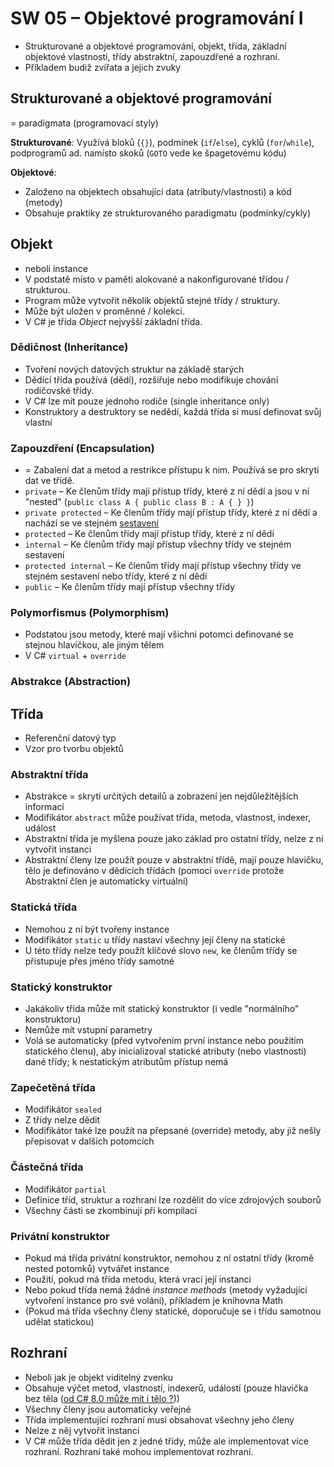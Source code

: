 # SW 05 – Objektové programování I

* Strukturované a objektové programování, objekt, třída, základní objektové vlastnosti, třídy abstraktní, zapouzdřené a rozhraní.
* Příkladem budiž zvířata a jejich zvuky

## Strukturované a objektové programování

= paradigmata (programovací styly)

__Strukturované__: Využívá bloků (`{}`), podmínek (`if`/`else`), cyklů (`for`/`while`), podprogramů ad. namísto skoků (`GOTO` vede ke špagetovému kódu)

__Objektové__:

* Založeno na objektech obsahující data (atributy/vlastnosti) a kód (metody)
* Obsahuje praktiky ze strukturovaného paradigmatu (podmínky/cykly)

## Objekt

* neboli instance
* V podstatě místo v paměti alokované a nakonfigurované třídou / strukturou.
* Program může vytvořit několik objektů stejné třídy / struktury.
* Může být uložen v proměnné / kolekci.
* V C# je třída _Object_ nejvyšší základní třída.

### Dědičnost (Inheritance)

* Tvoření nových datových struktur na základě starých
* Dědící třída používá (dědí), rozšiřuje nebo modifikuje chování rodičovské třídy.
* V C# lze mít pouze jednoho rodiče (single inheritance only)
* Konstruktory a destruktory se nedědí, každá třída si musí definovat svůj vlastní

### Zapouzdření (Encapsulation)

* = Zabalení dat a metod a restrikce přístupu k nim. Používá se pro skrytí dat ve třídě.
* `private` – Ke členům třídy mají přístup třídy, které z ní dědí a jsou v ní "nested" (`public class A { public class B : A { } }`)
* `private protected` – Ke členům třídy mají přístup třídy, které z ní dědí a nachází se ve stejném [sestavení](https://docs.microsoft.com/cs-cz/dotnet/standard/assembly/)
* `protected` – Ke členům třídy mají přístup třídy, které z ní dědí
* `internal` – Ke členům třídy mají přístup všechny třídy ve stejném sestavení
* `protected internal` – Ke členům třídy mají přístup všechny třídy ve stejném sestavení nebo třídy, které z ní dědí
* `public` – Ke členům třídy mají přístup všechny třídy

### Polymorfismus (Polymorphism)

* Podstatou jsou metody, které mají všichni potomci definované se stejnou hlavičkou, ale jiným tělem
* V C# `virtual` + `override`

### Abstrakce (Abstraction)

## Třída

* Referenční datový typ
* Vzor pro tvorbu objektů

### Abstraktní třída

* Abstrakce = skrytí určitých detailů a zobrazení jen nejdůležitějších informací
* Modifikátor `abstract` může používat třída, metoda, vlastnost, indexer, událost
* Abstraktní třída je myšlena pouze jako základ pro ostatní třídy, nelze z ní vytvořit instanci
* Abstraktní členy lze použít pouze v abstraktní třídě, mají pouze hlavičku, tělo je definováno v dědících třídách (pomocí `override` protože Abstraktní člen je automaticky virtuální)

### Statická třída

* Nemohou z ní být tvořeny instance
* Modifikátor `static` u třídy nastaví všechny její členy na statické
* U této třídy nelze tedy použít klíčové slovo `new`, ke členům třídy se přistupuje přes jméno třídy samotné

### Statický konstruktor

* Jakákoliv třída může mít statický konstruktor (i vedle "normálního" konstruktoru)
* Nemůže mít vstupní parametry
* Volá se automaticky (před vytvořením první instance nebo použitím statického členu), aby inicializoval statické atributy (nebo vlastnosti) dané třídy; k nestatickým atributům přístup nemá

### Zapečetěná třída

* Modifikátor `sealed`
* Z třídy nelze dědit
* Modifikátor také lze použít na přepsané (override) metody, aby již nešly přepisovat v dalších potomcích

### Částečná třída

* Modifikátor `partial`
* Definice tříd, struktur a rozhraní lze rozdělit do více zdrojových souborů
* Všechny části se zkombinují při kompilaci

### Privátní konstruktor

* Pokud má třída privátní konstruktor, nemohou z ní ostatní třídy (kromě nested potomků) vytvářet instance
* Použití, pokud má třída metodu, která vrací její instanci
* Nebo pokud třída nemá žádné _instance methods_ (metody vyžadující vytvoření instance pro své volání), příkladem je knihovna Math
* (Pokud má třída všechny členy statické, doporučuje se i třídu samotnou udělat statickou)

## Rozhraní

* Neboli jak je objekt viditelný zvenku
* Obsahuje výčet metod, vlastností, indexerů, událostí (pouze hlavička bez těla ([od C# 8.0 může mít i tělo ?](https://www.infoq.com/articles/default-interface-methods-cs8/)))
* Všechny členy jsou automaticky veřejné
* Třída implementující rozhraní musí obsahovat všechny jeho členy
* Nelze z něj vytvořit instanci
* V C# může třída dědit jen z jedné třídy, může ale implementovat více rozhraní. Rozhraní také mohou implementovat rozhraní.

